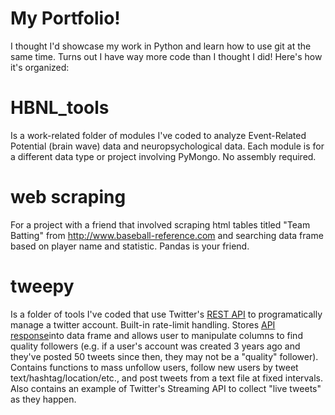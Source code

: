 # My Portfolio!
I thought I'd showcase my work in Python and learn how to use git at the same time. Turns out I have way more code than I thought I did! Here's how it's organized:

# HBNL_tools
Is a work-related folder of modules I've coded to analyze Event-Related Potential (brain wave) data and neuropsychological data.  Each module is for a different data type or project involving PyMongo.
No assembly required.  


# web scraping
For a project with a friend that involved scraping html tables titled "Team Batting" from http://www.baseball-reference.com and searching data frame based on player name and statistic. 
Pandas is your friend.

# tweepy
Is a folder of tools I've coded that use Twitter's [REST API](http://docs.tweepy.org/en/v3.5.0/api.html) to programatically manage a twitter account.  Built-in rate-limit handling.  Stores 
[API response](https://gist.github.com/hrp/900964)into data frame and allows user to manipulate columns to find quality followers (e.g. if a user's account was created 3 years ago and they've
posted 50 tweets since then, they may not be a "quality" follower).  Contains functions to mass unfollow users, follow new users by tweet text/hashtag/location/etc., and post tweets from a text 
file at fixed intervals. Also contains an example of Twitter's Streaming API to collect "live tweets" as they happen.
